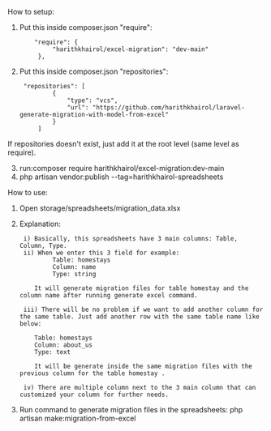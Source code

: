 How to setup:

1) Put this inside composer.json "require":
   
           "require": {
                "harithkhairol/excel-migration": "dev-main"
            },
   
2) Put this inside composer.json "repositories":

        "repositories": [
                {
                    "type": "vcs",
                    "url": "https://github.com/harithkhairol/laravel-generate-migration-with-model-from-excel"
                }
            ]

If repositories doesn't exist, just add it at the root level (same level as require).
   
3) run:composer require harithkhairol/excel-migration:dev-main
4) php artisan vendor:publish --tag=harithkhairol-spreadsheets

How to use:

1) Open storage/spreadsheets/migration_data.xlsx
2) Explanation:

        i) Basically, this spreadsheets have 3 main columns: Table, Column, Type.
        ii) When we enter this 3 field for example:
                Table: homestays
                Column: name
                Type: string

           It will generate migration files for table homestay and the column name after running generate excel command.
   
        iii) There will be no problem if we want to add another column for the same table. Just add another row with the same table name like below:

           Table: homestays
           Column: about_us
           Type: text

           It will be generate inside the same migration files with the previous column for the table homestay .

        iv) There are multiple column next to the 3 main column that can customized your column for further needs.

   
3) Run command to generate migration files in the spreadsheets: php artisan make:migration-from-excel
        

                
   

